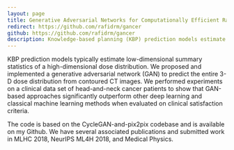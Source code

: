 ```yaml
---
layout: page
title: Generative Adversarial Networks for Computationally Efficient Radiotherapy 
redirect: https://github.com/rafidrm/gancer
github: https://github.com/rafidrm/gancer
description: Knowledge-based planning (KBP) prediction models estimate the dose of radiation to be delivered to cancer patients using patient features. We proposed a generative adversarial network (GAN) to predict the entire 3-D dose distribution from contoured CT images. Experiments on a clinical data set of head-and-neck cancer patients showed that our GAN-based approach significantly outperformed prior deep learning and classical machine learning methods when evaluated on clinical satisfaction criteria.
---
```



KBP prediction models typically estimate low-dimensional summary statistics of a high-dimensional dose distribution. We proposed and implemented a generative adversarial network (GAN) to predict the entire 3-D dose distribution from contoured CT images. We performed experiments on a clinical data set of head-and-neck cancer patients to show that GAN-based approaches significantly outperform other deep learning and classical machine learning methods when evaluated on clinical satisfaction criteria.

The code is based on the CycleGAN-and-pix2pix codebase and is available on my Github. We have several associated publications and submitted work in MLHC 2018, NeurIPS ML4H 2018, and Medical Physics.


